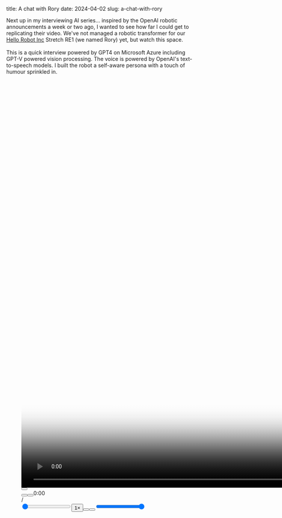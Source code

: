 title: A chat with Rory
date: 2024-04-02
slug: a-chat-with-rory

<p>Next up in my interviewing AI series... inspired by the OpenAI robotic announcements a week or two ago, I wanted to see how far I could get to replicating their video. We've not managed a robotic transformer for our <a href="https://www.linkedin.com/company/hello-robot-inc/">Hello Robot Inc</a> Stretch RE1 (we named Rory) yet, but watch this space.<br><br>This is a quick interview powered by GPT4 on Microsoft Azure including GPT-V powered vision processing. The voice is powered by OpenAI's text-to-speech models. I built the robot a self-aware persona with a touch of humour sprinkled in.</p><figure class="kg-card kg-video-card kg-width-wide"><div class="kg-video-container"><video src="__GHOST_URL__/content/media/2024/04/RoryAndFergus.mp4" poster="https://img.spacergif.org/v1/1920x1080/0a/spacer.png" width="1920" height="1080" playsinline preload="metadata" style="background: transparent url('__GHOST_URL__/content/images/2024/04/media-thumbnail-ember121.jpg') 50% 50% / cover no-repeat;" /></video><div class="kg-video-overlay"><button class="kg-video-large-play-icon"><svg xmlns="http://www.w3.org/2000/svg" viewBox="0 0 24 24"><path d="M23.14 10.608 2.253.164A1.559 1.559 0 0 0 0 1.557v20.887a1.558 1.558 0 0 0 2.253 1.392L23.14 13.393a1.557 1.557 0 0 0 0-2.785Z"/></svg></button></div><div class="kg-video-player-container"><div class="kg-video-player"><button class="kg-video-play-icon"><svg xmlns="http://www.w3.org/2000/svg" viewBox="0 0 24 24"><path d="M23.14 10.608 2.253.164A1.559 1.559 0 0 0 0 1.557v20.887a1.558 1.558 0 0 0 2.253 1.392L23.14 13.393a1.557 1.557 0 0 0 0-2.785Z"/></svg></button><button class="kg-video-pause-icon kg-video-hide"><svg xmlns="http://www.w3.org/2000/svg" viewBox="0 0 24 24"><rect x="3" y="1" width="7" height="22" rx="1.5" ry="1.5"/><rect x="14" y="1" width="7" height="22" rx="1.5" ry="1.5"/></svg></button><span class="kg-video-current-time">0:00</span><div class="kg-video-time">/<span class="kg-video-duration"></span></div><input type="range" class="kg-video-seek-slider" max="100" value="0"><button class="kg-video-playback-rate">1&#215;</button><button class="kg-video-unmute-icon"><svg xmlns="http://www.w3.org/2000/svg" viewBox="0 0 24 24"><path d="M15.189 2.021a9.728 9.728 0 0 0-7.924 4.85.249.249 0 0 1-.221.133H5.25a3 3 0 0 0-3 3v2a3 3 0 0 0 3 3h1.794a.249.249 0 0 1 .221.133 9.73 9.73 0 0 0 7.924 4.85h.06a1 1 0 0 0 1-1V3.02a1 1 0 0 0-1.06-.998Z"/></svg></button><button class="kg-video-mute-icon kg-video-hide"><svg xmlns="http://www.w3.org/2000/svg" viewBox="0 0 24 24"><path d="M16.177 4.3a.248.248 0 0 0 .073-.176v-1.1a1 1 0 0 0-1.061-1 9.728 9.728 0 0 0-7.924 4.85.249.249 0 0 1-.221.133H5.25a3 3 0 0 0-3 3v2a3 3 0 0 0 3 3h.114a.251.251 0 0 0 .177-.073ZM23.707 1.706A1 1 0 0 0 22.293.292l-22 22a1 1 0 0 0 0 1.414l.009.009a1 1 0 0 0 1.405-.009l6.63-6.631A.251.251 0 0 1 8.515 17a.245.245 0 0 1 .177.075 10.081 10.081 0 0 0 6.5 2.92 1 1 0 0 0 1.061-1V9.266a.247.247 0 0 1 .073-.176Z"/></svg></button><input type="range" class="kg-video-volume-slider" max="100" value="100"></div></div></div></figure>

